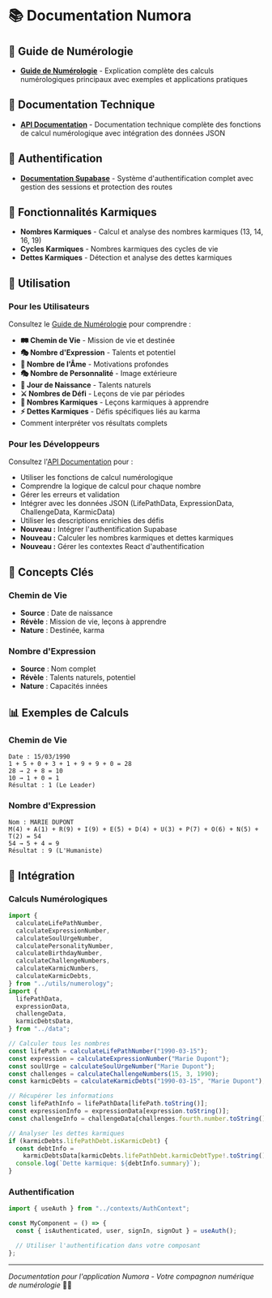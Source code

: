 # 📚 Documentation Numora

## 📖 Guide de Numérologie

- **[Guide de Numérologie](./numerology-guide.md)** - Explication complète des calculs numérologiques principaux avec exemples et applications pratiques

## 🔧 Documentation Technique

- **[API Documentation](./numerology-api.md)** - Documentation technique complète des fonctions de calcul numérologique avec intégration des données JSON

## 🔐 Authentification

- **[Documentation Supabase](./supabase-auth.md)** - Système d'authentification complet avec gestion des sessions et protection des routes

## 🔮 Fonctionnalités Karmiques

- **Nombres Karmiques** - Calcul et analyse des nombres karmiques (13, 14, 16, 19)
- **Cycles Karmiques** - Nombres karmiques des cycles de vie
- **Dettes Karmiques** - Détection et analyse des dettes karmiques

## 🎯 Utilisation

### Pour les Utilisateurs

Consultez le [Guide de Numérologie](./numerology-guide.md) pour comprendre :

- **🛤️ Chemin de Vie** - Mission de vie et destinée
- **🎭 Nombre d'Expression** - Talents et potentiel
- **💫 Nombre de l'Âme** - Motivations profondes
- **🎭 Nombre de Personnalité** - Image extérieure
- **🎂 Jour de Naissance** - Talents naturels
- **⚔️ Nombres de Défi** - Leçons de vie par périodes
- **🔮 Nombres Karmiques** - Leçons karmiques à apprendre
- **⚡ Dettes Karmiques** - Défis spécifiques liés au karma
- Comment interpréter vos résultats complets

### Pour les Développeurs

Consultez l'[API Documentation](./numerology-api.md) pour :

- Utiliser les fonctions de calcul numérologique
- Comprendre la logique de calcul pour chaque nombre
- Gérer les erreurs et validation
- Intégrer avec les données JSON (LifePathData, ExpressionData, ChallengeData, KarmicData)
- Utiliser les descriptions enrichies des défis
- **Nouveau :** Intégrer l'authentification Supabase
- **Nouveau :** Calculer les nombres karmiques et dettes karmiques
- **Nouveau :** Gérer les contextes React d'authentification

## 🔮 Concepts Clés

### Chemin de Vie

- **Source** : Date de naissance
- **Révèle** : Mission de vie, leçons à apprendre
- **Nature** : Destinée, karma

### Nombre d'Expression

- **Source** : Nom complet
- **Révèle** : Talents naturels, potentiel
- **Nature** : Capacités innées

## 📊 Exemples de Calculs

### Chemin de Vie

```
Date : 15/03/1990
1 + 5 + 0 + 3 + 1 + 9 + 9 + 0 = 28
28 → 2 + 8 = 10
10 → 1 + 0 = 1
Résultat : 1 (Le Leader)
```

### Nombre d'Expression

```
Nom : MARIE DUPONT
M(4) + A(1) + R(9) + I(9) + E(5) + D(4) + U(3) + P(7) + O(6) + N(5) + T(2) = 54
54 → 5 + 4 = 9
Résultat : 9 (L'Humaniste)
```

## 🚀 Intégration

### Calculs Numérologiques

```typescript
import {
  calculateLifePathNumber,
  calculateExpressionNumber,
  calculateSoulUrgeNumber,
  calculatePersonalityNumber,
  calculateBirthdayNumber,
  calculateChallengeNumbers,
  calculateKarmicNumbers,
  calculateKarmicDebts,
} from "../utils/numerology";
import {
  lifePathData,
  expressionData,
  challengeData,
  karmicDebtsData,
} from "../data";

// Calculer tous les nombres
const lifePath = calculateLifePathNumber("1990-03-15");
const expression = calculateExpressionNumber("Marie Dupont");
const soulUrge = calculateSoulUrgeNumber("Marie Dupont");
const challenges = calculateChallengeNumbers(15, 3, 1990);
const karmicDebts = calculateKarmicDebts("1990-03-15", "Marie Dupont");

// Récupérer les informations
const lifePathInfo = lifePathData[lifePath.toString()];
const expressionInfo = expressionData[expression.toString()];
const challengeInfo = challengeData[challenges.fourth.number.toString()];

// Analyser les dettes karmiques
if (karmicDebts.lifePathDebt.isKarmicDebt) {
  const debtInfo =
    karmicDebtsData[karmicDebts.lifePathDebt.karmicDebtType!.toString()];
  console.log(`Dette karmique: ${debtInfo.summary}`);
}
```

### Authentification

```typescript
import { useAuth } from "../contexts/AuthContext";

const MyComponent = () => {
  const { isAuthenticated, user, signIn, signOut } = useAuth();

  // Utiliser l'authentification dans votre composant
};
```

---

_Documentation pour l'application Numora - Votre compagnon numérique de numérologie_ 🔮✨
